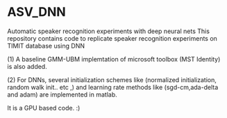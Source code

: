 # ASV_DNN
Automatic speaker recognition experiments with deep neural nets
This repository contains code to replicate speaker recognition experiments on TIMIT database using DNN 

(1) A baseline GMM-UBM implemtation of microsoft toolbox (MST Identity) is also added.

(2) For DNNs, several initialization schemes like (normalized initialization, random walk init.. etc ,) and learning rate methods like 
(sgd-cm,ada-delta and adam) are implemented in matlab.

It is a GPU based code. :)




